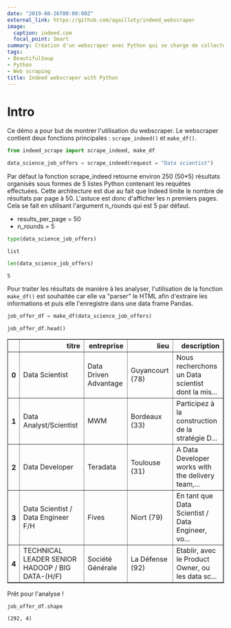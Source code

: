 ```yaml
---
date: "2019-08-26T00:00:00Z"
external_link: https://github.com/agailloty/indeed_webscraper
image:
  caption: indeed.com
  focal_point: Smart
summary: Création d'un webscraper avec Python qui se charge de collecter les résultats d'offre d'emplois proposés sur Indeed au travers de une ou plusieurs requêtes puis de les préparer pour une analyse de données.
tags: 
- BeautifulSoup
- Python
- Web scraping
title: Indeed webscraper with Python
---
```

# Intro
Ce démo a pour but de montrer l'utilisation du webscraper. Le webscraper contient deux fonctions principales : `scrape_indeed()` et `make_df()`.


```python
from indeed_scrape import scrape_indeed, make_df
```


```python
data_science_job_offers = scrape_indeed(request = "Data scientist")
```

Par défaut la fonction scrape_indeed retourne environ 250 (50*5) résultats organisés sous formes de 5 listes Python contenant les requêtes effectuées.
Cette architecture est due au fait que Indeed limite le nombre de résultats par page à 50. L'astuce est donc d'afficher les n premiers pages.
Cela se fait en utilisant l'argument n_rounds qui est 5 par défaut.
- results_per_page = 50
- n_rounds = 5



```python
type(data_science_job_offers)
```




    list




```python
len(data_science_job_offers)
```




    5



Pour traiter les résultats de manière à les analyser, l'utilisation de la fonction `make_df()` est souhaitée car elle va "parser" le HTML afin d'extraire les informations et puis elle l'enregistre dans une data frame Pandas.


```python
job_offer_df = make_df(data_science_job_offers)
```


```python
job_offer_df.head()
```




<div>
<style scoped>
    .dataframe tbody tr th:only-of-type {
        vertical-align: middle;
    }

    .dataframe tbody tr th {
        vertical-align: top;
    }

    .dataframe thead th {
        text-align: right;
    }
</style>
<table border="1" class="dataframe">
  <thead>
    <tr style="text-align: right;">
      <th></th>
      <th>titre</th>
      <th>entreprise</th>
      <th>lieu</th>
      <th>description</th>
    </tr>
  </thead>
  <tbody>
    <tr>
      <th>0</th>
      <td>Data Scientist</td>
      <td>Data Driven Advantage</td>
      <td>Guyancourt (78)</td>
      <td>Nous recherchons un Data scientist dont la mis...</td>
    </tr>
    <tr>
      <th>1</th>
      <td>Data Analyst/Scientist</td>
      <td>MWM</td>
      <td>Bordeaux (33)</td>
      <td>Participez à la construction de la stratégie D...</td>
    </tr>
    <tr>
      <th>2</th>
      <td>Data Developer</td>
      <td>Teradata</td>
      <td>Toulouse (31)</td>
      <td>A Data Developer works with the delivery team,...</td>
    </tr>
    <tr>
      <th>3</th>
      <td>Data Scientist / Data Engineer F/H</td>
      <td>Fives</td>
      <td>Niort (79)</td>
      <td>En tant que Data Scientist / Data Engineer, vo...</td>
    </tr>
    <tr>
      <th>4</th>
      <td>TECHNICAL LEADER SENIOR HADOOP / BIG DATA-(H/F)</td>
      <td>Société Générale</td>
      <td>La Défense (92)</td>
      <td>Etablir, avec le Product Owner, ou les data sc...</td>
    </tr>
  </tbody>
</table>
</div>



Prêt pour l'analyse !


```python
job_offer_df.shape
```




    (292, 4)

